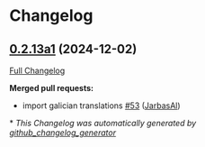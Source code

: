 # Changelog

## [0.2.13a1](https://github.com/OpenVoiceOS/ovos-skill-wolfie/tree/0.2.13a1) (2024-12-02)

[Full Changelog](https://github.com/OpenVoiceOS/ovos-skill-wolfie/compare/0.2.12...0.2.13a1)

**Merged pull requests:**

- import galician translations [\#53](https://github.com/OpenVoiceOS/ovos-skill-wolfie/pull/53) ([JarbasAl](https://github.com/JarbasAl))



\* *This Changelog was automatically generated by [github_changelog_generator](https://github.com/github-changelog-generator/github-changelog-generator)*
